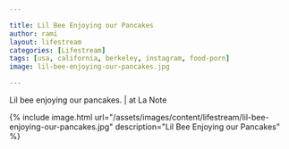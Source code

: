 ```yaml
---

title: Lil Bee Enjoying our Pancakes
author: rami
layout: lifestream 
categories: [Lifestream]
tags: [usa, california, berkeley, instagram, food-porn]
image: lil-bee-enjoying-our-pancakes.jpg

---
```


Lil bee enjoying our pancakes. | at La Note

{% include image.html url="/assets/images/content/lifestream/lil-bee-enjoying-our-pancakes.jpg" description="Lil Bee Enjoying our Pancakes" %}

